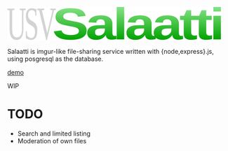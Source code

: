 ![Salaatti](https://raw.githubusercontent.com/nindwen/Salaatti/master/static/logo.png)

Salaatti is imgur-like file-sharing service written with {node,express}.js, using posgresql as the database. 

[demo](http://salaatti.usvs.xyz/)

WIP

TODO
====
 * Search and limited listing
 * Moderation of own files

